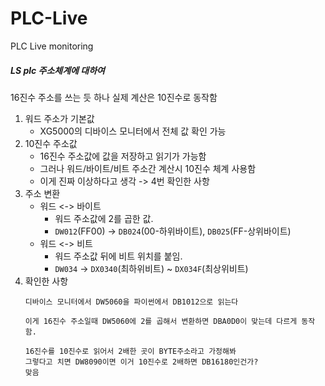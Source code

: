 # PLC-Live
 PLC Live monitoring

##### LS plc 주소체계에 대하여
16진수 주소를 쓰는 듯 하나 실제 계산은 10진수로 동작함

1. 워드 주소가 기본값
    - XG5000의 디바이스 모니터에서 전체 값 확인 가능
2. 10진수 주소값
    - 16진수 주소값에 값을 저장하고 읽기가 가능함
    - 그러나 워드/바이트/비트 주소간 계산시 10진수 체계 사용함
    - 이게 진짜 이상하다고 생각 -> 4번 확인한 사항
3. 주소 변환
    - 워드 <-> 바이트
        - 워드 주소값에 2를 곱한 값. 
        - `DW012`(FF00) -> `DB024`(00-하위바이트), `DB025`(FF-상위바이트)
    - 워드 <-> 비트
        - 워드 주소값 뒤에 비트 위치를 붙임.
        - `DW034` -> `DX0340`(최하위비트) ~ `DX034F`(최상위비트)
4. 확인한 사항
    ```
    디바이스 모니터에서 DW5060을 파이썬에서 DB1012으로 읽는다

    이게 16진수 주소일때 DW5060에 2를 곱해서 변환하면 DBA0D0이 맞는데 다르게 동작함. 

    16진수를 10진수로 읽어서 2배한 곳이 BYTE주소라고 가정해봐
    그렇다고 치면 DW8090이면 이거 10진수로 2배하면 DB16180인건가?
    맞음
    ```